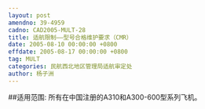 ```yaml
---
layout: post
amendno: 39-4959
cadno: CAD2005-MULT-28
title: 适航限制——型号合格维护要求（CMR）
date: 2005-08-10 00:00:00 +0800
effdate: 2005-08-17 00:00:00 +0800
tag: MULT
categories: 民航西北地区管理局适航审定处
author: 杨子洲
---
```


##适用范围:
所有在中国注册的A310和A300-600型系列飞机。

